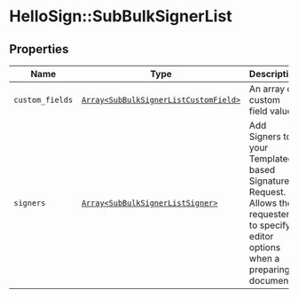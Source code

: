 # HelloSign::SubBulkSignerList



## Properties

| Name | Type | Description | Notes |
| ---- | ---- | ----------- | ----- |
| `custom_fields` | [```Array<SubBulkSignerListCustomField>```](SubBulkSignerListCustomField.md) |  An array of custom field values.  |  |
| `signers` | [```Array<SubBulkSignerListSigner>```](SubBulkSignerListSigner.md) |  Add Signers to your Templated-based Signature Request. Allows the requester to specify editor options when a preparing a document  |  |

